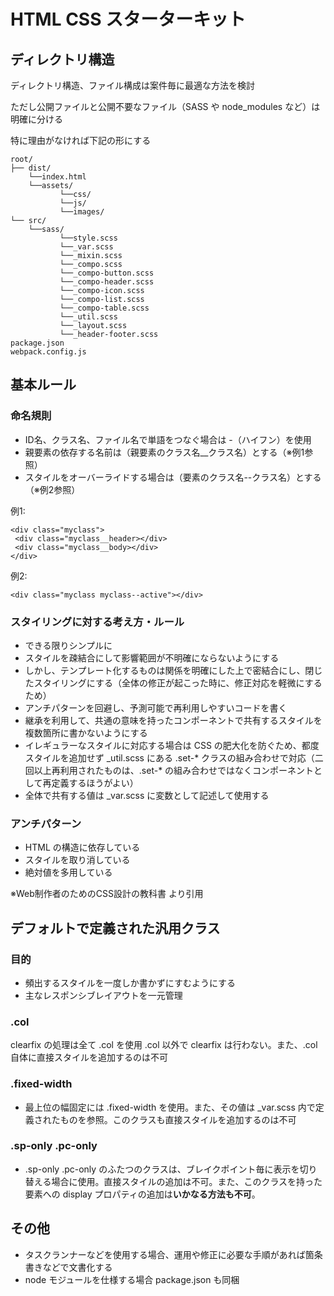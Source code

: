 # HTML CSS スターターキット

## ディレクトリ構造

ディレクトリ構造、ファイル構成は案件毎に最適な方法を検討

ただし公開ファイルと公開不要なファイル（SASS や node_modules など）は明確に分ける

特に理由がなければ下記の形にする
  
    root/
    ├── dist/
        └──index.html
        └──assets/
               └──css/
               └──js/
               └──images/
    └── src/
        └──sass/
               └──style.scss
               └──_var.scss
               └──_mixin.scss
               └──_compo.scss
               └──_compo-button.scss
               └──_compo-header.scss
               └──_compo-icon.scss
               └──_compo-list.scss
               └──_compo-table.scss
               └──_util.scss
               └──_layout.scss
               └──_header-footer.scss
    package.json
    webpack.config.js
    
## 基本ルール

### 命名規則
- ID名、クラス名、ファイル名で単語をつなぐ場合は -（ハイフン）を使用
- 親要素の依存する名前は（親要素のクラス名__クラス名）とする（※例1参照）
- スタイルをオーバーライドする場合は（要素のクラス名--クラス名）とする（※例2参照）
  
例1:

    <div class="myclass">
     <div class="myclass__header></div>
     <div class="myclass__body></div>
    </div>

例2:
  
    <div class="myclass myclass--active"></div>

  

### スタイリングに対する考え方・ルール

- できる限りシンプルに
- スタイルを疎結合にして影響範囲が不明確にならないようにする
- しかし、テンプレート化するものは関係を明確にした上で密結合にし、閉じたスタイリングにする（全体の修正が起こった時に、修正対応を軽微にするため）
- アンチパターンを回避し、予測可能で再利用しやすいコードを書く
- 継承を利用して、共通の意味を持ったコンポーネントで共有するスタイルを複数箇所に書かないようにする
- イレギュラーなスタイルに対応する場合は CSS の肥大化を防ぐため、都度スタイルを追加せず _util.scss にある .set-\* クラスの組み合わせで対応（二回以上再利用されたものは、.set-\* の組み合わせではなくコンポーネントとして再定義するほうがよい）
- 全体で共有する値は _var.scss に変数として記述して使用する
  
### アンチパターン
- HTML の構造に依存している
- スタイルを取り消している
- 絶対値を多用している

※Web制作者のためのCSS設計の教科書 より引用

## デフォルトで定義された汎用クラス
### 目的
- 頻出するスタイルを一度しか書かずにすむようにする
- 主なレスポンシブレイアウトを一元管理

### .col
clearfix の処理は全て .col を使用 .col 以外で clearfix は行わない。また、.col 自体に直接スタイルを追加するのは不可

### .fixed-width
- 最上位の幅固定には .fixed-width を使用。また、その値は _var.scss 内で定義されたものを参照。このクラスも直接スタイルを追加するのは不可

### .sp-only .pc-only
- .sp-only .pc-only のふたつのクラスは、ブレイクポイント毎に表示を切り替える場合に使用。直接スタイルの追加は不可。また、このクラスを持った要素への display プロパティの追加は**いかなる方法も不可**。

## その他
- タスクランナーなどを使用する場合、運用や修正に必要な手順があれば箇条書きなどで文書化する
- node モジュールを仕様する場合 package.json も同梱


